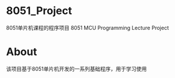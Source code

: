 # 8051_Project
 8051单片机课程的程序项目
 8051 MCU Programming Lecture Project

# About
该项目基于8051单片机开发的一系列基础程序，用于学习使用